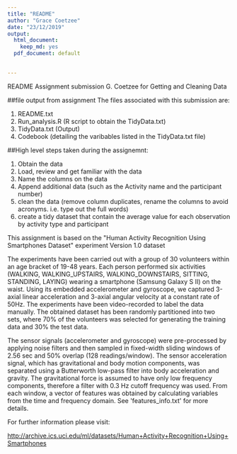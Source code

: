 ```yaml
---
title: "README"
author: "Grace Coetzee"
date: "23/12/2019"
output:
  html_document:
    keep_md: yes
  pdf_document: default

 
---
```




README
Assignment submission G. Coetzee for Getting and Cleaning Data


##file output from assignment
The files associated with this submission are:
1. README.txt
2. Run_analysis.R (R script to obtain the TidyData.txt)
3. TidyData.txt (Output)
4. Codebook (detailing the varibables listed in the TidyData.txt file)



##High level steps taken during the assignemnt:
1. Obtain the data
2. Load, review and get familiar with the data
3. Name the columns on the data
4. Append additional data (such as the Activity name and the participant number)
5. clean the data (remove column duplicates, rename the columns to avoid acronyms. i.e. type out the full words)
6. create a tidy dataset that contain the average value for each observation by activity type and participant


This assignment is based on the "Human Activity Recognition Using Smartphones Dataset" experiment
Version 1.0 dataset

The experiments have been carried out with a group of 30 volunteers within an age bracket of 19-48 years. Each person performed six activities (WALKING, WALKING_UPSTAIRS, WALKING_DOWNSTAIRS, SITTING, STANDING, LAYING) wearing a smartphone (Samsung Galaxy S II) on the waist. Using its embedded accelerometer and gyroscope, we captured 3-axial linear acceleration and 3-axial angular velocity at a constant rate of 50Hz. The experiments have been video-recorded to label the data manually. The obtained dataset has been randomly partitioned into two sets, where 70% of the volunteers was selected for generating the training data and 30% the test data. 

The sensor signals (accelerometer and gyroscope) were pre-processed by applying noise filters and then sampled in fixed-width sliding windows of 2.56 sec and 50% overlap (128 readings/window). The sensor acceleration signal, which has gravitational and body motion components, was separated using a Butterworth low-pass filter into body acceleration and gravity. The gravitational force is assumed to have only low frequency components, therefore a filter with 0.3 Hz cutoff frequency was used. From each window, a vector of features was obtained by calculating variables from the time and frequency domain. See 'features_info.txt' for more details. 

For further information please visit:

http://archive.ics.uci.edu/ml/datasets/Human+Activity+Recognition+Using+Smartphones
